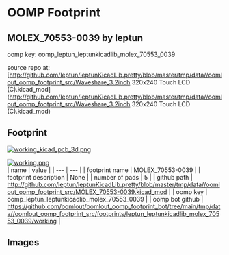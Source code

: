# OOMP Footprint  
## MOLEX_70553-0039  by leptun  
  
oomp key: oomp_leptun_leptunkicadlib_molex_70553_0039  
  
source repo at: [http://github.com/leptun/leptunKicadLib.pretty/blob/master/tmp/data//oomlout_oomp_footprint_src/Waveshare_3.2inch 320x240 Touch LCD (C).kicad_mod](http://github.com/leptun/leptunKicadLib.pretty/blob/master/tmp/data//oomlout_oomp_footprint_src/Waveshare_3.2inch 320x240 Touch LCD (C).kicad_mod)  
## Footprint  
  
[![working_kicad_pcb_3d.png](working_kicad_pcb_3d_600.png)](working_kicad_pcb_3d.png)  
  
[![working.png](working_600.png)](working.png)  
| name | value | 
| --- | --- | 
| footprint name | MOLEX_70553-0039 | 
| footprint description | None | 
| number of pads | 5 | 
| github path | http://github.com/leptun/leptunKicadLib.pretty/blob/master/tmp/data//oomlout_oomp_footprint_src/MOLEX_70553-0039.kicad_mod | 
| oomp key | oomp_leptun_leptunkicadlib_molex_70553_0039 | 
| oomp bot github | https://github.com/oomlout/oomlout_oomp_footprint_bot/tree/main/tmp/data//oomlout_oomp_footprint_src/footprints/leptun_leptunkicadlib_molex_70553_0039/working | 
## Images  
